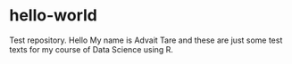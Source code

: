 # hello-world
Test repository.
Hello My name is Advait Tare and these are just some test texts for my course of Data Science using R.

